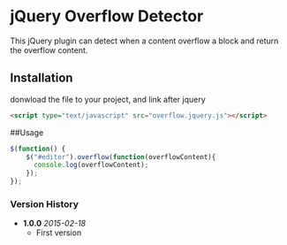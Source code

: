 # jQuery Overflow Detector
This jQuery plugin can detect when a content overflow a block and return the overflow content.

## Installation

donwload the file to your project, and link after jquery
````html
<script type="text/javascript" src="overflow.jquery.js"></script>
````

##Usage
````javascript
$(function() {      
    $("#editor").overflow(function(overflowContent){
      console.log(overflowContent);
    });
});
````
### Version History

* **1.0.0** *2015-02-18*
    - First version
